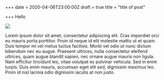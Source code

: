 +++
date = 2020-04-06T23:00:00Z
draft = true
title = "title of post"

+++
Hello

![](http://i.imgur.com/LGaaEWI.png)

Lorem ipsum dolor sit amet, consectetur adipiscing elit. Cras imperdiet orci eu mauris porta porttitor. Proin id neque id elit molestie mattis ut et quam. Duis tempor mi vel metus luctus facilisis. Morbi vel odio ut nunc dictum bibendum nec eu augue. Praesent ultrices, nulla consectetur eleifend ultrices, quam augue blandit sapien, nec ornare augue mauris non ligula. Nam efficitur tincidunt leo, vitae volutpat ex pulvinar vehicula. Sed in enim turpis. Duis enim mauris, accumsan eget elit sed, dignissim maximus leo. Proin id nisl lacinia odio dignissim iaculis at non justo.